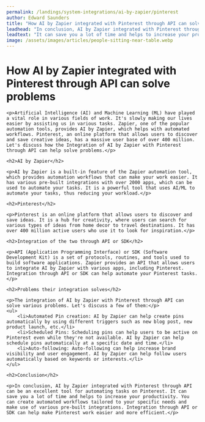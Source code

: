 ```yaml
---
permalink: /landings/system-integrations/ai-by-zapier/pinterest
author: Edward Saunders
title: "How AI by Zapier integrated with Pinterest through API can solve problems"
leadhead: "In conclusion, AI by Zapier integrated with Pinterest through API can be an excellent tool for automating tasks on Pinterest"
leadtext: "It can save you a lot of time and helps to increase your productivity. You can create automated workflows tailored to your specific needs and make use of various pre-built integrations. Integration through API or SDK can help make Pinterest work easier and more efficient."
image: /assets/images/articles/people-sitting-near-table.webp
---
```

<div class="arttext">
	<h1>How AI by Zapier integrated with Pinterest through API can solve problems</h1>

	<p>Artificial Intelligence (AI) and Machine Learning (ML) have played a vital role in various fields of work. It's slowly making our lives easier by assisting us in various tasks. Zapier, one of the popular automation tools, provides AI by Zapier, which helps with automated workflows. Pinterest, an online platform that allows users to discover and save creative ideas, has a massive user base of over 400 million. Let's discuss how the Integration of AI by Zapier with Pinterest through API can help solve problems.</p>

	<h2>AI by Zapier</h2>

	<p>AI by Zapier is a built-in feature of the Zapier automation tool, which provides automation workflows that can make your work easier. It has various pre-built integrations with over 2000 apps, which can be used to automate your tasks. It is a powerful tool that uses AI/ML to automate your tasks, thus reducing your workload.</p>

	<h2>Pinterest</h2>

	<p>Pinterest is an online platform that allows users to discover and save ideas. It is a hub for creativity, where users can search for various types of ideas from home decor to travel destinations. It has over 400 million active users who use it to look for inspiration.</p>

	<h2>Integration of the two through API or SDK</h2>

	<p>API (Application Programming Interface) or SDK (Software Development Kit) is a set of protocols, routines, and tools used to build software applications. Zapier provides an API that allows users to integrate AI by Zapier with various apps, including Pinterest. Integration through API or SDK can help automate your Pinterest tasks.</p>

	<h2>Problems their integration solves</h2>

	<p>The integration of AI by Zapier with Pinterest through API can solve various problems. Let's discuss a few of them:</p>
	<ul>
		<li>Automated Pin creation: AI by Zapier can help create pins automatically by using different triggers such as new blog post, new product launch, etc.</li>
		<li>Scheduled Pins: Scheduling pins can help users to be active on Pinterest even while they're not available. AI by Zapier can help schedule pins automatically at a specific date and time.</li>
		<li>Auto-following: Auto-following can help increase brand visibility and user engagement. AI by Zapier can help follow users automatically based on keywords or interests.</li>
	</ul>

	<h2>Conclusion</h2>

	<p>In conclusion, AI by Zapier integrated with Pinterest through API can be an excellent tool for automating tasks on Pinterest. It can save you a lot of time and helps to increase your productivity. You can create automated workflows tailored to your specific needs and make use of various pre-built integrations. Integration through API or SDK can help make Pinterest work easier and more efficient.</p>

</div>